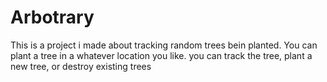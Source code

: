 # Arbotrary
This is a project i made about tracking random trees bein planted.
You can plant a tree in a whatever location you like.
you can track the tree, plant a new tree, or destroy existing trees
